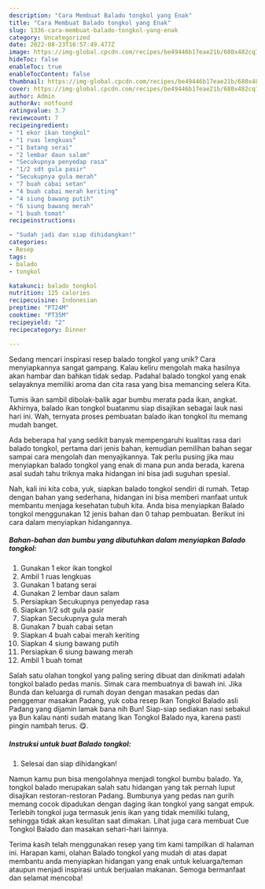 ```yaml
---
description: "Cara Membuat Balado tongkol yang Enak"
title: "Cara Membuat Balado tongkol yang Enak"
slug: 1336-cara-membuat-balado-tongkol-yang-enak
category: Uncategorized
date: 2022-08-23T16:57:49.477Z
image: https://img-global.cpcdn.com/recipes/be49446b17eae21b/680x482cq70/balado-tongkol-foto-resep-utama.jpg
hideToc: false
enableToc: true
enableTocContent: false
thumbnail: https://img-global.cpcdn.com/recipes/be49446b17eae21b/680x482cq70/balado-tongkol-foto-resep-utama.jpg
cover: https://img-global.cpcdn.com/recipes/be49446b17eae21b/680x482cq70/balado-tongkol-foto-resep-utama.jpg
author: Admin
authorAv: notfound
ratingvalue: 3.7
reviewcount: 7
recipeingredient:
- "1 ekor ikan tongkol"
- "1 ruas lengkuas"
- "1 batang serai"
- "2 lembar daun salam"
- "Secukupnya penyedap rasa"
- "1/2 sdt gula pasir"
- "Secukupnya gula merah"
- "7 buah cabai setan"
- "4 buah cabai merah keriting"
- "4 siung bawang putih"
- "6 siung bawang merah"
- "1 buah tomat"
recipeinstructions:

- "Sudah jadi dan siap dihidangkan!"
categories:
- Resep
tags:
- balado
- tongkol

katakunci: balado tongkol 
nutrition: 125 calories
recipecuisine: Indonesian
preptime: "PT24M"
cooktime: "PT35M"
recipeyield: "2"
recipecategory: Dinner

---
```





Sedang mencari inspirasi resep balado tongkol yang unik? Cara menyiapkannya sangat gampang. Kalau keliru mengolah maka hasilnya akan hambar dan bahkan tidak sedap. Padahal balado tongkol yang enak selayaknya memiliki aroma dan cita rasa yang bisa memancing selera Kita.





Tumis ikan sambil dibolak-balik agar bumbu merata pada ikan, angkat. Akhirnya, balado ikan tongkol buatanmu siap disajikan sebagai lauk nasi hari ini. Wah, ternyata proses pembuatan balado ikan tongkol itu memang mudah banget.

Ada beberapa hal yang sedikit banyak mempengaruhi kualitas rasa dari balado tongkol, pertama dari jenis bahan, kemudian pemilihan bahan segar sampai cara mengolah dan menyajikannya. Tak perlu pusing jika mau menyiapkan balado tongkol yang enak di mana pun anda berada, karena asal sudah tahu triknya maka hidangan ini bisa jadi suguhan spesial.






Nah, kali ini kita coba, yuk, siapkan balado tongkol sendiri di rumah. Tetap dengan bahan yang sederhana, hidangan ini bisa memberi manfaat untuk membantu menjaga kesehatan tubuh kita. Anda bisa menyiapkan Balado tongkol menggunakan 12 jenis bahan dan 0 tahap pembuatan. Berikut ini cara dalam menyiapkan hidangannya.

<!--inarticleads1-->

##### Bahan-bahan dan bumbu yang dibutuhkan dalam menyiapkan Balado tongkol:

1. Gunakan 1 ekor ikan tongkol
1. Ambil 1 ruas lengkuas
1. Gunakan 1 batang serai
1. Gunakan 2 lembar daun salam
1. Persiapkan Secukupnya penyedap rasa
1. Siapkan 1/2 sdt gula pasir
1. Siapkan Secukupnya gula merah
1. Gunakan 7 buah cabai setan
1. Siapkan 4 buah cabai merah keriting
1. Siapkan 4 siung bawang putih
1. Persiapkan 6 siung bawang merah
1. Ambil 1 buah tomat


Salah satu olahan tongkol yang paling sering dibuat dan dinikmati adalah tongkol balado pedas manis. Simak cara membuatnya di bawah ini. Jika Bunda dan keluarga di rumah doyan dengan masakan pedas dan penggemar masakan Padang, yuk coba resep Ikan Tongkol Balado asli Padang yang dijamin lamak bana nih Bun! Siap-siap sediakan nasi sebakul ya Bun kalau nanti sudah matang Ikan Tongkol Balado nya, karena pasti pingin nambah terus. 😋. 

<!--inarticleads2-->

##### Instruksi untuk buat Balado tongkol:


1. Selesai dan siap dihidangkan!

Namun kamu pun bisa mengolahnya menjadi tongkol bumbu balado. Ya, tongkol balado merupakan salah satu hidangan yang tak pernah luput disajikan restoran-restoran Padang. Bumbunya yang pedas nan gurih memang cocok dipadukan dengan daging ikan tongkol yang sangat empuk. Terlebih tongkol juga termasuk jenis ikan yang tidak memiliki tulang, sehingga tidak akan kesulitan saat dimakan. Lihat juga cara membuat Cue Tongkol Balado dan masakan sehari-hari lainnya. 

Terima kasih telah menggunakan resep yang tim kami tampilkan di halaman ini. Harapan kami, olahan Balado tongkol yang mudah di atas dapat membantu anda menyiapkan hidangan yang enak untuk keluarga/teman ataupun menjadi inspirasi untuk berjualan makanan. Semoga bermanfaat dan selamat mencoba!

